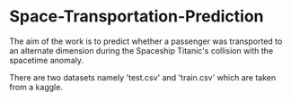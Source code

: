 # Space-Transportation-Prediction

The aim of the work is to predict whether a passenger was transported to an alternate dimension during the Spaceship Titanic's collision with the spacetime anomaly.

There are two datasets namely 'test.csv' and 'train.csv' which are taken from a kaggle.

